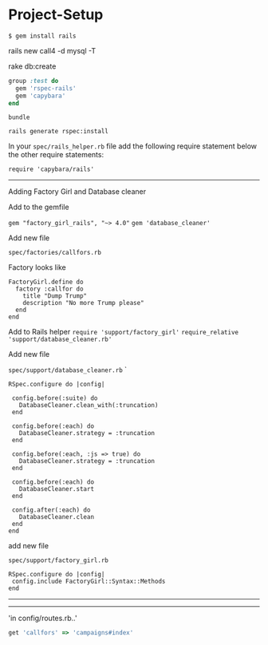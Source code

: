 # Project-Setup


`$ gem install rails`

rails new call4 -d mysql -T

rake db:create

```ruby
group :test do
  gem 'rspec-rails'
  gem 'capybara'
end
```

`bundle`

`rails generate rspec:install`

In your `spec/rails_helper.rb` file add the following require statement below the other require statements:

`require 'capybara/rails'`

____

Adding Factory Girl and Database cleaner

Add to the gemfile

`gem "factory_girl_rails", "~> 4.0"`
`gem 'database_cleaner'`

Add new file

`spec/factories/callfors.rb`

Factory looks like

```
FactoryGirl.define do
  factory :callfor do
    title "Dump Trump"
    description "No more Trump please"
  end
end
```

Add to Rails helper
`require 'support/factory_girl'`
`require_relative 'support/database_cleaner.rb'`

Add new file 

`spec/support/database_cleaner.rb`
 `
 ```
 RSpec.configure do |config|

  config.before(:suite) do
    DatabaseCleaner.clean_with(:truncation)
  end

  config.before(:each) do
    DatabaseCleaner.strategy = :truncation
  end

  config.before(:each, :js => true) do
    DatabaseCleaner.strategy = :truncation
  end

  config.before(:each) do
    DatabaseCleaner.start
  end

  config.after(:each) do
    DatabaseCleaner.clean
  end
end
 ```
 
 add new file 
 
 `spec/support/factory_girl.rb`
 
 ```
 RSpec.configure do |config|
  config.include FactoryGirl::Syntax::Methods
end
```
___



----
'in config/routes.rb..'

```ruby
get 'callfors' => 'campaigns#index'
```

